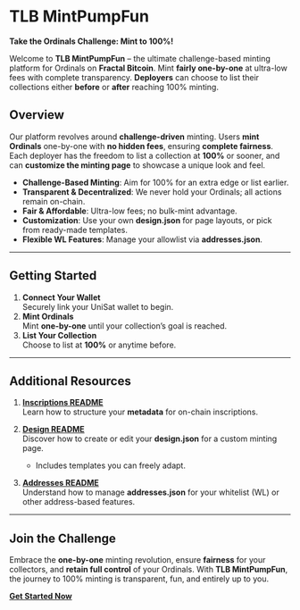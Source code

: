 # TLB MintPumpFun

**Take the Ordinals Challenge: Mint to 100%!**  

Welcome to **TLB MintPumpFun** – the ultimate challenge-based minting platform for Ordinals on **Fractal Bitcoin**. Mint **fairly one-by-one** at ultra-low fees with complete transparency. **Deployers** can choose to list their collections either **before** or **after** reaching 100% minting.

## Overview
Our platform revolves around **challenge-driven** minting. Users **mint Ordinals** one-by-one with **no hidden fees**, ensuring **complete fairness**. Each deployer has the freedom to list a collection at **100%** or sooner, and can **customize the minting page** to showcase a unique look and feel.

- **Challenge-Based Minting**: Aim for 100% for an extra edge or list earlier.  
- **Transparent & Decentralized**: We never hold your Ordinals; all actions remain on-chain.  
- **Fair & Affordable**: Ultra-low fees; no bulk-mint advantage.  
- **Customization**: Use your own **design.json** for page layouts, or pick from ready-made templates.  
- **Flexible WL Features**: Manage your allowlist via **addresses.json**.

---

## Getting Started
1. **Connect Your Wallet**  
   Securely link your UniSat wallet to begin.  
2. **Mint Ordinals**  
   Mint **one-by-one** until your collection’s goal is reached.  
3. **List Your Collection**  
   Choose to list at **100%** or anytime before.

---

## Additional Resources

1. [**Inscriptions README**](Inscriptions&Meta.md)  
   Learn how to structure your **metadata** for on-chain inscriptions.  
   
2. [**Design README**](design.md)  
   Discover how to create or edit your **design.json** for a custom minting page.  
   - Includes templates you can freely adapt.

3. [**Addresses README**](addresses.md)  
   Understand how to manage **addresses.json** for your whitelist (WL) or other address-based features.

---

## Join the Challenge
Embrace the **one-by-one** minting revolution, ensure **fairness** for your collectors, and **retain full control** of your Ordinals. With **TLB MintPumpFun**, the journey to 100% minting is transparent, fun, and entirely up to you.

**[Get Started Now](https://thelonelybit.org/TLB_MintPumpFun/)**
